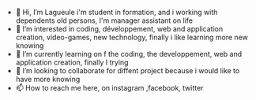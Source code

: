 - 👋 Hi, I’m Lagueule i'm student in formation, and i working with dependents old persons, I'm manager assistant on life
- 👀 I’m interested in coding, développement, web and application creation, video-games, new technology, finally i like learning more new knowing
- 🌱 I’m currently learning on f the coding, the developpement, web and application creation, finally I trying 
- 💞️ I’m looking to collaborate for diffent project because i would like to have more knowing
- 📫 How to reach me here, on instagram ,facebook, twitter

<!---
Lagueule/Lagueule is a ✨ special ✨ repository because its `README.md` (this file) appears on your GitHub profile.
You can click the Preview link to take a look at your changes.
--->
